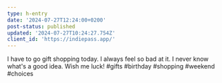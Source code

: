 ```yaml
---
type: h-entry
date: '2024-07-27T12:24:00+0200'
post-status: published
updated: '2024-07-27T10:24:27.754Z'
client_id: 'https://indiepass.app/'
---
```

I have to go gift shopping today. I always feel so bad at it. I never know what's a good idea. Wish me luck! #gifts #birthday #shopping #weekend #choices
